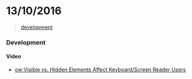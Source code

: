 # 13/10/2016

> [development](#development)


### Development

#### Video
- [ow Visible vs. Hidden Elements Affect Keyboard/Screen Reader Users](https://egghead.io/lessons/html-5-visible-vs-hidden)


